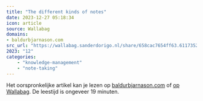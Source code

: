 ```yaml
---
title: "The different kinds of notes"
date: 2023-12-27 05:18:34
icon: article
source: Wallabag
domains:
- baldurbjarnason.com
src_url: "https://wallabag.sanderdorigo.nl/share/658cac7654ff63.61173526"
2023: "12"
categories:
    - "knowledge-management"
    - "note-taking"
---
```

Het oorspronkelijke artikel kan je lezen op [baldurbjarnason.com](https://www.baldurbjarnason.com/2022/the-different-kinds-of-notes/) of [op Wallabag](https://wallabag.sanderdorigo.nl/share/658cac7654ff63.61173526). De leestijd is ongeveer 19 minuten.